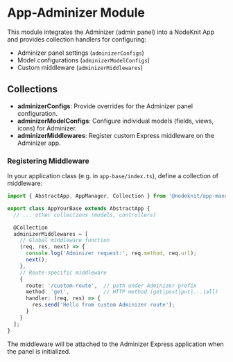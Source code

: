 # App-Adminizer Module

This module integrates the Adminizer (admin panel) into a NodeKnit App and provides collection handlers for configuring:
  - Adminizer panel settings (`adminizerConfigs`)
  - Model configurations (`adminizerModelConfigs`)
  - Custom middleware (`adminizerMiddlewares`)

## Collections

- **adminizerConfigs**: Provide overrides for the Adminizer panel configuration.
- **adminizerModelConfigs**: Configure individual models (fields, views, icons) for Adminizer.
- **adminizerMiddlewares**: Register custom Express middleware on the Adminizer app.

### Registering Middleware

In your application class (e.g. in `app-base/index.ts`), define a collection of middleware:

```ts
import { AbstractApp, AppManager, Collection } from '@nodeknit/app-manager';

export class AppYourBase extends AbstractApp {
  // ... other collections (models, controllers)

  @Collection
  adminizerMiddlewares = [
    // Global middleware function
    (req, res, next) => {
      console.log('Adminizer request:', req.method, req.url);
      next();
    },
    // Route-specific middleware
    {
      route: '/custom-route',  // path under Adminizer prefix
      method: 'get',           // HTTP method (get|post|put|...|all)
      handler: (req, res) => {
        res.send('Hello from custom Adminizer route');
      }
    }
  ];
}
```

The middleware will be attached to the Adminizer Express application when the panel is initialized.
